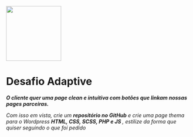 

<img src = "src/img/logo_adaptive" height = "150" width = "150"  >
 


 <h1> Desafio Adaptive</h1> 


<b><i>O cliente quer uma page clean e intuitiva com botões que linkam nossas pages parceiras.</i></b>

<i>Com isso em vista, crie um <b>repositório no GitHub</b> e crie uma page thema para o Wordpress <b>HTML, CSS, SCSS, PHP e JS </b>, estilize da forma que quiser seguindo o que foi pedido</i>
